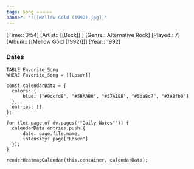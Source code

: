 ```yaml
---
tags: Song ⭐⭐⭐⭐⭐ 
banner: "![[Mellow Gold (1992).jpg]]"
---
```

[Time:: 3:54]
[Artist:: [[Beck]] ]
[Genre:: Alternative Rock]
[Played:: 7]
[Album:: [[Mellow Gold (1992)]]]
[Year:: 1992]
### Dates
````dataview
TABLE Favorite_Song
WHERE Favorite_Song = [[Loser]]
````

  ```dataviewjs
const calendarData = { 
	colors: { 
		blue: ["#9ccfd8", "#5BAAB8", "#57A1BB", "#5da8c7", "#3e8fb0"] 
	}, 
	entries: [] 
}; 

for (let page of dv.pages('"Daily Notes"')) { 
	calendarData.entries.push({ 
		date: page.file.name, 
		intensity: page["Loser"]
	}); 
} 

renderHeatmapCalendar(this.container, calendarData);
```
